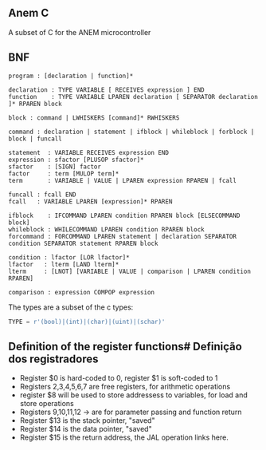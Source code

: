 Anem C
------

A subset of C for the ANEM microcontroller


## BNF

```
program : [declaration | function]*

declaration : TYPE VARIABLE [ RECEIVES expression ] END
function    : TYPE VARIABLE LPAREN declaration [ SEPARATOR declaration ]* RPAREN block

block : command | LWHISKERS [command]* RWHISKERS

command : declaration | statement | ifblock | whileblock | forblock | block | funcall

statement  : VARIABLE RECEIVES expression END
expression : sfactor [PLUSOP sfactor]*
sfactor    : [SIGN] factor
factor     : term [MULOP term]*
term       : VARIABLE | VALUE | LPAREN expression RPAREN | fcall

funcall : fcall END
fcall   : VARIABLE LPAREN [expression]* RPAREN

ifblock    : IFCOMMAND LPAREN condition RPAREN block [ELSECOMMAND block]
whileblock : WHILECOMMAND LPAREN condition RPAREN block
forcommand : FORCOMMAND LPAREN statement | declaration SEPARATOR condition SEPARATOR statement RPAREN block

condition : lfactor [LOR lfactor]*
lfactor   : lterm [LAND lterm]*
lterm     : [LNOT] [VARIABLE | VALUE | comparison | LPAREN condition RPAREN]

comparison : expression COMPOP expression
```

The types are a subset of the c types:

```python
TYPE = r'(bool)|(int)|(char)|(uint)|(schar)'
```

## Definition of the register functions# Definição dos registradores

- Register $0 is hard-coded to 0, register $1 is soft-coded to 1
- Registers $2,$3,$4,$5,$6,$7 are free registers, for arithmetic operations
- register $8 will be used to store addressess to variables, for load and store operations
- Registers $9,$10,$11,$12 -> are for parameter passing and function return
- Register $13 is the stack pointer, "saved"
- Register $14 is the data pointer, "saved"
- Register $15 is the return address, the JAL operation links here.
